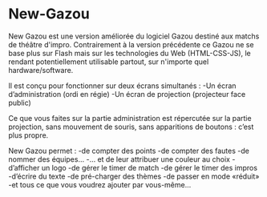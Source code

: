 # New-Gazou

New Gazou est une version améliorée du logiciel Gazou destiné aux matchs de théâtre d'impro.
Contrairement à la version précédente ce Gazou ne se base plus sur Flash mais sur les technologies du Web (HTML-CSS-JS), le rendant potentiellement utilisable partout, sur n'importe quel hardware/software.

Il est conçu pour fonctionner sur deux écrans simultanés :
-Un écran d’administration (ordi en régie)
-Un écran de projection (projecteur face public)

Ce que vous faites sur la partie administration est répercutée sur la partie projection, sans mouvement de souris, sans apparitions de boutons : c’est plus propre.

New Gazou permet :
-de compter des points
-de compter des fautes
-de nommer des équipes…
-… et de leur attribuer une couleur au choix
-d’afficher un logo
-de gérer le timer de match
-de gérer le timer des impros
-d’écrire du texte
-de pré-charger des thèmes
-de passer en mode «réduit»
-et tous ce que vous voudrez ajouter par vous-même…
